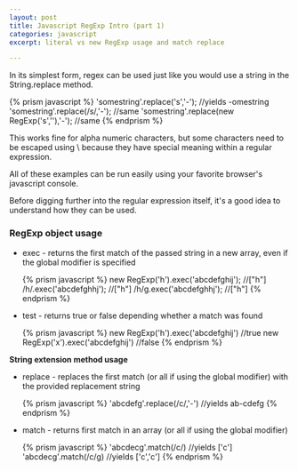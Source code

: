 ```yaml
---
layout: post
title: Javascript RegExp Intro (part 1)
categories: javascript
excerpt: literal vs new RegExp usage and match replace

---
```


In its simplest form, regex can be used just like you would use a string in the String.replace method.

{% prism javascript %}
'somestring'.replace('s','-'); //yields -omestring
'somestring'.replace(/s/,'-'); //same
'somestring'.replace(new RegExp('s',''),'-'); //same
{% endprism %}

This works fine for alpha numeric characters, but some characters need to be escaped using \ because they have special meaning within a regular expression.

All of these examples can be run easily using your favorite browser's javascript console.

Before digging further into the regular expression itself, it's a good idea to understand how they can be used.

### RegExp object usage

+ exec - returns the first match of the passed string in a new array, even if the global modifier is specified

	{% prism javascript %}
new RegExp('h').exec('abcdefghij');   //["h"]
/h/.exec('abcdefghhj');               //["h"]
/h/g.exec('abcdefghhj');               //["h"]
{% endprism %}

+ test - returns true or false depending whether a match was found

	{% prism javascript %}
new RegExp('h').exec('abcdefghij')  //true
new RegExp('x').exec('abcdefghij')  //false
{% endprism %}

**String extension method usage**

+ replace - replaces the first match (or all if using the global modifier) with the provided replacement string

	{% prism javascript %}
'abcdefg'.replace(/c/,'-') //yields ab-cdefg
{% endprism %}

+ match - returns first match in an array (or all if using the global modifier)

	{% prism javascript %}
'abcdecg'.match(/c/) //yields ['c']
'abcdecg'.match(/c/g) //yields ['c','c']
{% endprism %}